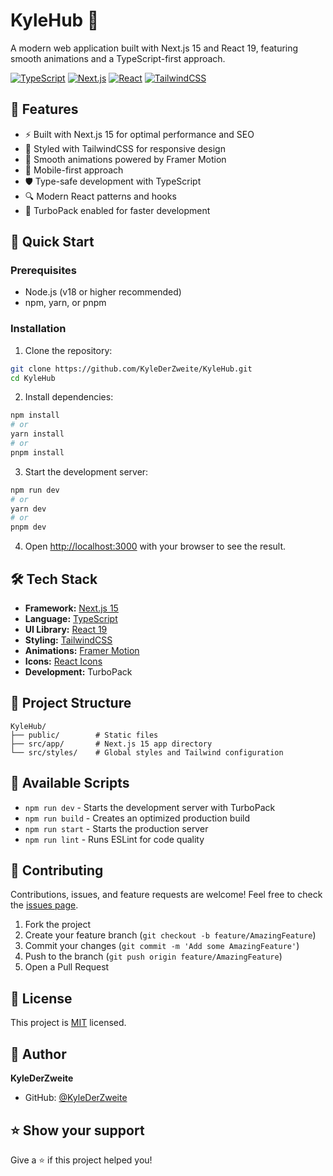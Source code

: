 # KyleHub 🚀

A modern web application built with Next.js 15 and React 19, featuring smooth animations and a TypeScript-first approach.

[![TypeScript](https://img.shields.io/badge/TypeScript-007ACC?style=for-the-badge&logo=typescript&logoColor=white)](https://www.typescriptlang.org/)
[![Next.js](https://img.shields.io/badge/Next.js-000000?style=for-the-badge&logo=next.js&logoColor=white)](https://nextjs.org/)
[![React](https://img.shields.io/badge/React-61DAFB?style=for-the-badge&logo=react&logoColor=black)](https://react.dev/)
[![TailwindCSS](https://img.shields.io/badge/TailwindCSS-38B2AC?style=for-the-badge&logo=tailwind-css&logoColor=white)](https://tailwindcss.com/)

## 🌟 Features

- ⚡ Built with Next.js 15 for optimal performance and SEO
- 🎨 Styled with TailwindCSS for responsive design
- 🔄 Smooth animations powered by Framer Motion
- 📱 Mobile-first approach
- 🛡️ Type-safe development with TypeScript
- 🔍 Modern React patterns and hooks
- 🚀 TurboPack enabled for faster development

## 🚀 Quick Start

### Prerequisites

- Node.js (v18 or higher recommended)
- npm, yarn, or pnpm

### Installation

1. Clone the repository:
```bash
git clone https://github.com/KyleDerZweite/KyleHub.git
cd KyleHub
```

2. Install dependencies:
```bash
npm install
# or
yarn install
# or
pnpm install
```

3. Start the development server:
```bash
npm run dev
# or
yarn dev
# or
pnpm dev
```

4. Open [http://localhost:3000](http://localhost:3000) with your browser to see the result.

## 🛠️ Tech Stack

- **Framework:** [Next.js 15](https://nextjs.org/)
- **Language:** [TypeScript](https://www.typescriptlang.org/)
- **UI Library:** [React 19](https://react.dev/)
- **Styling:** [TailwindCSS](https://tailwindcss.com/)
- **Animations:** [Framer Motion](https://www.framer.com/motion/)
- **Icons:** [React Icons](https://react-icons.github.io/react-icons/)
- **Development:** TurboPack

## 📁 Project Structure

```
KyleHub/
├── public/        # Static files
├── src/app/       # Next.js 15 app directory
└── src/styles/    # Global styles and Tailwind configuration
```

## 🔧 Available Scripts

- `npm run dev` - Starts the development server with TurboPack
- `npm run build` - Creates an optimized production build
- `npm run start` - Starts the production server
- `npm run lint` - Runs ESLint for code quality

## 🤝 Contributing

Contributions, issues, and feature requests are welcome! Feel free to check the [issues page](https://github.com/KyleDerZweite/KyleHub/issues).

1. Fork the project
2. Create your feature branch (`git checkout -b feature/AmazingFeature`)
3. Commit your changes (`git commit -m 'Add some AmazingFeature'`)
4. Push to the branch (`git push origin feature/AmazingFeature`)
5. Open a Pull Request

## 📝 License

This project is [MIT](https://choosealicense.com/licenses/mit/) licensed.

## 👤 Author

**KyleDerZweite**
- GitHub: [@KyleDerZweite](https://github.com/KyleDerZweite)

## ⭐ Show your support

Give a ⭐️ if this project helped you!